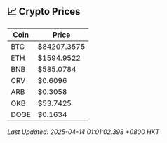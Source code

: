 ## 📈 Crypto Prices

| Coin | Price |
| ---- | ----- |
| BTC | $84207.3575 |
| ETH | $1594.9522 |
| BNB | $585.0784 |
| CRV | $0.6096 |
| ARB | $0.3058 |
| OKB | $53.7425 |
| DOGE | $0.1634 |

_Last Updated: 2025-04-14 01:01:02.398 +0800 HKT_
